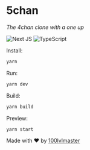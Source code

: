 # 5chan

_The 4chan clone with a one up_

![Next JS](https://img.shields.io/badge/Next-black?style=for-the-badge&logo=next.js&logoColor=white)
![TypeScript](https://img.shields.io/badge/typescript-%23007ACC.svg?style=for-the-badge&logo=typescript&logoColor=white)

Install:

```bash
yarn
```

Run:

```bash
yarn dev
```

Build:

```bash
yarn build
```

Preview:

```bash
yarn start
```

Made with ♥ by [100lvlmaster](https://100lvlmaster.in)
